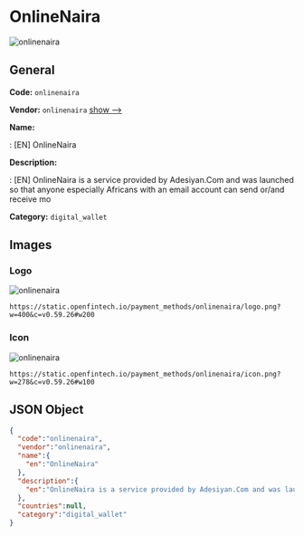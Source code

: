 
# OnlineNaira 
![onlinenaira](https://static.openfintech.io/payment_methods/onlinenaira/logo.png?w=400&c=v0.59.26#w200)  

## General 
**Code:** `onlinenaira` 
 
**Vendor:** `onlinenaira` [show -->](/vendors/onlinenaira/) 
 
**Name:** 
 
:	[EN] OnlineNaira 
 
**Description:** 
 
: [EN] OnlineNaira is a service provided by Adesiyan.Com and was launched so that anyone especially Africans with an email account can send or/and receive mo 
 
**Category:** `digital_wallet` 
 

## Images 

### Logo 
![onlinenaira](https://static.openfintech.io/payment_methods/onlinenaira/logo.png?w=400&c=v0.59.26#w200)  

```
https://static.openfintech.io/payment_methods/onlinenaira/logo.png?w=400&c=v0.59.26#w200
```  

### Icon 
![onlinenaira](https://static.openfintech.io/payment_methods/onlinenaira/icon.png?w=278&c=v0.59.26#w100)  

```
https://static.openfintech.io/payment_methods/onlinenaira/icon.png?w=278&c=v0.59.26#w100
```  

## JSON Object 

```json
{
  "code":"onlinenaira",
  "vendor":"onlinenaira",
  "name":{
    "en":"OnlineNaira"
  },
  "description":{
    "en":"OnlineNaira is a service provided by Adesiyan.Com and was launched so that anyone especially Africans with an email account can send or\/and receive mo"
  },
  "countries":null,
  "category":"digital_wallet"
}
```  
